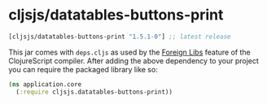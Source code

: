 # cljsjs/datatables-buttons-print

[](dependency)
```clojure
[cljsjs/datatables-buttons-print "1.5.1-0"] ;; latest release
```
[](/dependency)
This jar comes with `deps.cljs` as used by the [Foreign Libs][flibs] feature
of the ClojureScript compiler. After adding the above dependency to your project you can require the packaged library like so:

```clojure
(ns application.core
  (:require cljsjs.datatables-buttons-print))
```

[flibs]: https://clojurescript.org/reference/packaging-foreign-deps
